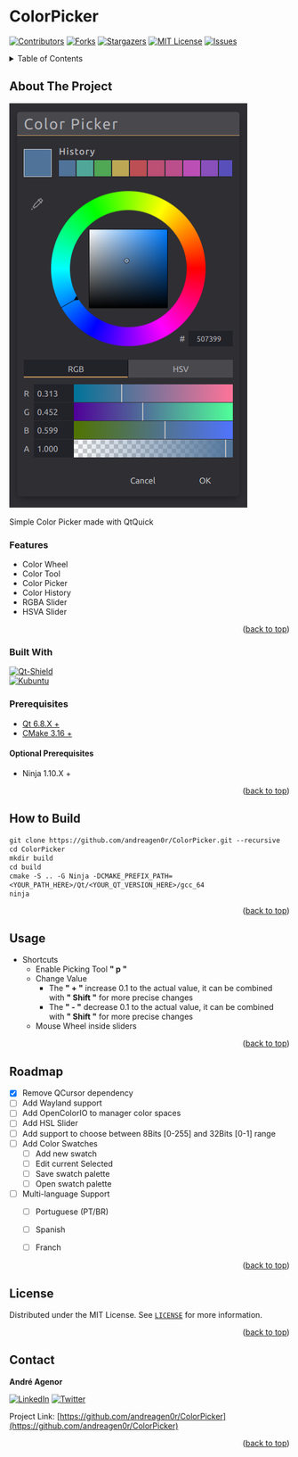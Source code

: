 # ColorPicker

<a name="readme-top"></a>

<!-- PROJECT SHIELDS -->
<!--
*** I'm using markdown "reference style" links for readability.
*** Reference links are enclosed in brackets [ ] instead of parentheses ( ).
*** See the bottom of this document for the declaration of the reference variables
*** for contributors-url, forks-url, etc. This is an optional, concise syntax you may use.
*** https://www.markdownguide.org/basic-syntax/#reference-style-links
-->

[![Contributors][contributors-shield]][contributors-url]
[![Forks][forks-shield]][forks-url]
[![Stargazers][stars-shield]][stars-url]
[![MIT License][license-shield]][license-url] 
[![Issues][issues-shield]][issues-url]


<!-- TABLE OF CONTENTS -->
<details>
  <summary>Table of Contents</summary>
  <ol>
    <li>
      <a href="#about-the-project">About The Project</a>
      <ul>
        <li><a href="#built-with">Built With</a></li>
        <li><a href="#built-with">Prerequisites</a></li>
        <li><a href="#built-with">Optional Prerequisites</a></li>
      </ul>
    </li>
    <li><a href="#usage">How to Build</a></li>
    <li><a href="#usage">Usage</a></li>
    <li><a href="#roadmap">Roadmap</a></li>
    <li><a href="#contributing">Contributing</a></li>
    <li><a href="#license">License</a></li>
    <li><a href="#contact">Contact</a></li>
    <li><a href="#acknowledgments">Acknowledgments</a></li>
  </ol>
</details>


## About The Project

![![Qt Qml Color Picker][product-screenshot]](docs/colorPicker.png)

Simple Color Picker made with QtQuick

### Features
+ Color Wheel
+ Color Tool
+ Color Picker
+ Color History
+ RGBA Slider
+ HSVA Slider

<p align="right">(<a href="#readme-top">back to top</a>)</p>


### Built With  
[![Qt-Shield]][Qt-url]  
[![Kubuntu]][Kubuntu-url]  

### Prerequisites  
+ [Qt 6.8.X +](https://www/qt.io)  
+ [CMake 3.16 +](https://cmake.org/)  

#### Optional Prerequisites  
+ Ninja 1.10.X +
  
<p align="right">(<a href="#readme-top">back to top</a>)</p>


## How to Build
``` shell
git clone https://github.com/andreagen0r/ColorPicker.git --recursive
cd ColorPicker
mkdir build
cd build
cmake -S .. -G Ninja -DCMAKE_PREFIX_PATH=<YOUR_PATH_HERE>/Qt/<YOUR_QT_VERSION_HERE>/gcc_64
ninja
```
<p align="right">(<a href="#readme-top">back to top</a>)</p>

## Usage

+ Shortcuts  
  + Enable Picking Tool **" p "**
  + Change Value
    +  The **" + "** increase 0.1 to the actual value, it can be combined with **" Shift "** for more precise changes
    +  The **" - "** decrease 0.1 to the actual value, it can be combined with **" Shift "** for more precise changes
  + Mouse Wheel inside sliders

<p align="right">(<a href="#readme-top">back to top</a>)</p>


## Roadmap

- [x] Remove QCursor dependency
- [ ] Add Wayland support
- [ ] Add OpenColorIO to manager color spaces
- [ ] Add HSL Slider
- [ ] Add support to choose between 8Bits [0-255] and 32Bits [0-1] range
- [ ] Add Color Swatches
    - [ ] Add new swatch
    - [ ] Edit current Selected
    - [ ] Save swatch palette
    - [ ] Open swatch palette
- [ ] Multi-language Support
    - [ ] Portuguese (PT/BR)
    - [ ] Spanish
    - [ ] Franch



<p align="right">(<a href="#readme-top">back to top</a>)</p>


## License

Distributed under the MIT License. See [`LICENSE`][license-url] for more information.

<p align="right">(<a href="#readme-top">back to top</a>)</p>



## Contact

**André Agenor**

[![LinkedIn][linkedin-shield]][linkedin-url]
[![Twitter][Twitter-shield]][Twitter-url]

Project Link: [https://github.com/andreagen0r/ColorPicker](https://github.com/andreagen0r/ColorPicker)
<p align="right">(<a href="#readme-top">back to top</a>)</p>


<!-- https://www.markdownguide.org/basic-syntax/#reference-style-links -->
[contributors-shield]: https://img.shields.io/github/contributors/andreagen0r/ColorPicker.svg?color=44cc11&style=for-the-badge
[contributors-url]: https://github.com/andreagen0r/ColorPicker/graphs/contributors
[forks-shield]: https://img.shields.io/github/forks/andreagen0r/ColorPicker.svg?color=0075bb&style=for-the-badge
[forks-url]: https://github.com/andreagen0r/ColorPicker/network/members
[stars-shield]: https://img.shields.io/github/stars/andreagen0r/ColorPicker.svg?color=0075bb&style=for-the-badge
[stars-url]: https://github.com/andreagen0r/ColorPicker/stargazers
[issues-shield]: https://img.shields.io/github/issues/andreagen0r/ColorPicker.svg?color=dfb317&style=for-the-badge
[issues-url]: https://github.com/andreagen0r/ColorPicker/issues
[license-shield]: https://img.shields.io/github/license/andreagen0r/ColorPicker.svg?color=97ca00&style=for-the-badge
[license-url]: https://github.com/andreagen0r/ColorPicker/blob/main/LICENSE
[linkedin-shield]: https://img.shields.io/badge/-LinkedIn-black.svg?style=for-the-badge&logo=linkedin&colorB=555
[linkedin-url]: https://www.linkedin.com/in/andreagenor
[product-screenshot]: https://img.youtube.com/vi/g_IjqsMMFks/0.jpg

[Qt-Shield]: https://img.shields.io/badge/Tested%20with-6.8.0-%233ebc4d?style=for-the-badge&logo=Qt
[Qt-url]: https://www.qt.io

[Kubuntu]: https://img.shields.io/badge/Tested%20with-Kubuntu%2022.04-%230075bb?style=for-the-badge&logo=Kubuntu
[Kubuntu-url]: https://kubuntu.org/

[Twitter-shield]: https://img.shields.io/twitter/url?color=1da1f2&logo=twitter&style=for-the-badge&url=https%3A%2F%2Ftwitter.com%2Fandreagenor
[Twitter-url]: https://twitter.com/andreagenor





